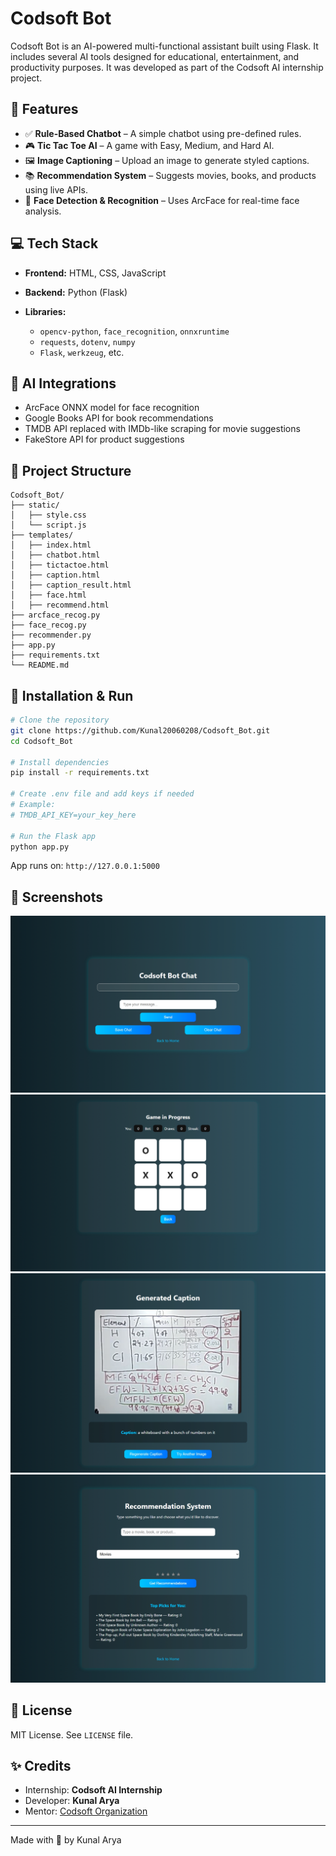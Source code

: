 # Codsoft Bot

Codsoft Bot is an AI-powered multi-functional assistant built using Flask. It includes several AI tools designed for educational, entertainment, and productivity purposes. It was developed as part of the Codsoft AI internship project.

## 🚀 Features

* ✅ **Rule-Based Chatbot** – A simple chatbot using pre-defined rules.
* 🎮 **Tic Tac Toe AI** – A game with Easy, Medium, and Hard AI.
* 🖼️ **Image Captioning** – Upload an image to generate styled captions.
* 📚 **Recommendation System** – Suggests movies, books, and products using live APIs.
* 🧠 **Face Detection & Recognition** – Uses ArcFace for real-time face analysis.

## 💻 Tech Stack

* **Frontend:** HTML, CSS, JavaScript
* **Backend:** Python (Flask)
* **Libraries:**

  * `opencv-python`, `face_recognition`, `onnxruntime`
  * `requests`, `dotenv`, `numpy`
  * `Flask`, `werkzeug`, etc.

## 🧠 AI Integrations

* ArcFace ONNX model for face recognition
* Google Books API for book recommendations
* TMDB API replaced with IMDb-like scraping for movie suggestions
* FakeStore API for product suggestions

## 📁 Project Structure

```
Codsoft_Bot/
├── static/
│   ├── style.css
│   └── script.js
├── templates/
│   ├── index.html
│   ├── chatbot.html
│   ├── tictactoe.html
│   ├── caption.html
│   ├── caption_result.html
│   ├── face.html
│   ├── recommend.html
├── arcface_recog.py
├── face_recog.py
├── recommender.py
├── app.py
├── requirements.txt
└── README.md
```

## 🔧 Installation & Run

```bash
# Clone the repository
git clone https://github.com/Kunal20060208/Codsoft_Bot.git
cd Codsoft_Bot

# Install dependencies
pip install -r requirements.txt

# Create .env file and add keys if needed
# Example:
# TMDB_API_KEY=your_key_here

# Run the Flask app
python app.py
```

App runs on: `http://127.0.0.1:5000`

## 📸 Screenshots

![Rule-Based Chatbot](image.png)
![Tic Tac Toe AI](image-1.png)
![Image Captioning](image-2.png)
![Recommendation System](image-3.png)

## 📜 License

MIT License. See `LICENSE` file.

## ✨ Credits

* Internship: **Codsoft AI Internship**
* Developer: **Kunal Arya**
* Mentor: [Codsoft Organization](https://www.codsoft.in)

---

Made with 💙 by Kunal Arya
